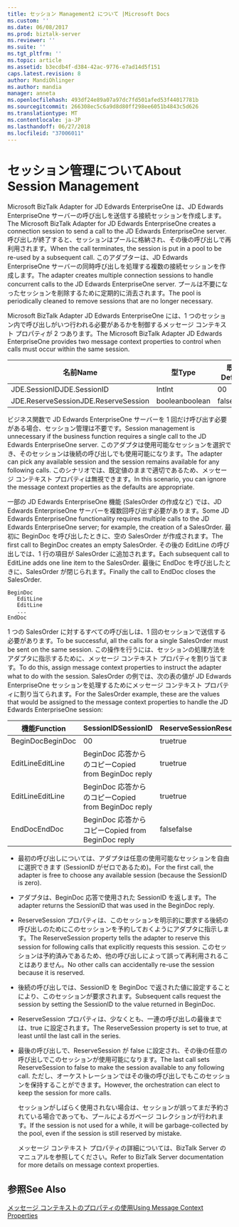 ```yaml
---
title: セッション Management2 について |Microsoft Docs
ms.custom: ''
ms.date: 06/08/2017
ms.prod: biztalk-server
ms.reviewer: ''
ms.suite: ''
ms.tgt_pltfrm: ''
ms.topic: article
ms.assetid: b3ecdb4f-d384-42ac-9776-e7ad14d5f151
caps.latest.revision: 8
author: MandiOhlinger
ms.author: mandia
manager: anneta
ms.openlocfilehash: 493df24e89a07a97dc7fd501afed53f44017781b
ms.sourcegitcommit: 266308ec5c6a9d8d80ff298ee6051b4843c5d626
ms.translationtype: MT
ms.contentlocale: ja-JP
ms.lasthandoff: 06/27/2018
ms.locfileid: "37006011"
---
```

# <a name="about-session-management"></a><span data-ttu-id="da787-102">セッション管理について</span><span class="sxs-lookup"><span data-stu-id="da787-102">About Session Management</span></span>
<span data-ttu-id="da787-103">Microsoft BizTalk Adapter for JD Edwards EnterpriseOne は、JD Edwards EnterpriseOne サーバーの呼び出しを送信する接続セッションを作成します。</span><span class="sxs-lookup"><span data-stu-id="da787-103">The Microsoft BizTalk Adapter for JD Edwards EnterpriseOne creates a connection session to send a call to the JD Edwards EnterpriseOne server.</span></span> <span data-ttu-id="da787-104">呼び出しが終了すると、セッションはプールに格納され、その後の呼び出しで再利用されます。</span><span class="sxs-lookup"><span data-stu-id="da787-104">When the call terminates, the session is put in a pool to be re-used by a subsequent call.</span></span> <span data-ttu-id="da787-105">このアダプターは、JD Edwards EnterpriseOne サーバーの同時呼び出しを処理する複数の接続セッションを作成します。</span><span class="sxs-lookup"><span data-stu-id="da787-105">The adapter creates multiple connection sessions to handle concurrent calls to the JD Edwards EnterpriseOne server.</span></span> <span data-ttu-id="da787-106">プールは不要になったセッションを削除するために定期的に消去されます。</span><span class="sxs-lookup"><span data-stu-id="da787-106">The pool is periodically cleaned to remove sessions that are no longer necessary.</span></span>  
  
 <span data-ttu-id="da787-107">Microsoft BizTalk Adapter JD Edwards EnterpriseOne には、1 つのセッション内で呼び出しがいつ行われる必要があるかを制御するメッセージ コンテキスト プロパティが 2 つあります。</span><span class="sxs-lookup"><span data-stu-id="da787-107">The Microsoft BizTalk Adapter JD Edwards EnterpriseOne provides two message context properties to control when calls must occur within the same session.</span></span>  
  
|<span data-ttu-id="da787-108">名前</span><span class="sxs-lookup"><span data-stu-id="da787-108">Name</span></span>|<span data-ttu-id="da787-109">型</span><span class="sxs-lookup"><span data-stu-id="da787-109">Type</span></span>|<span data-ttu-id="da787-110">既定</span><span class="sxs-lookup"><span data-stu-id="da787-110">Default</span></span>|  
|----------|----------|-------------|  
|<span data-ttu-id="da787-111">JDE.SessionID</span><span class="sxs-lookup"><span data-stu-id="da787-111">JDE.SessionID</span></span>|<span data-ttu-id="da787-112">Int</span><span class="sxs-lookup"><span data-stu-id="da787-112">Int</span></span>|<span data-ttu-id="da787-113">0</span><span class="sxs-lookup"><span data-stu-id="da787-113">0</span></span>|  
|<span data-ttu-id="da787-114">JDE.ReserveSession</span><span class="sxs-lookup"><span data-stu-id="da787-114">JDE.ReserveSession</span></span>|<span data-ttu-id="da787-115">boolean</span><span class="sxs-lookup"><span data-stu-id="da787-115">boolean</span></span>|<span data-ttu-id="da787-116">false</span><span class="sxs-lookup"><span data-stu-id="da787-116">false</span></span>|  
  
 <span data-ttu-id="da787-117">ビジネス関数で JD Edwards EnterpriseOne サーバーを 1 回だけ呼び出す必要がある場合、セッション管理は不要です。</span><span class="sxs-lookup"><span data-stu-id="da787-117">Session management is unnecessary if the business function requires a single call to the JD Edwards EnterpriseOne server.</span></span> <span data-ttu-id="da787-118">このアダプタは使用可能なセッションを選択でき、そのセッションは後続の呼び出しでも使用可能になります。</span><span class="sxs-lookup"><span data-stu-id="da787-118">The adapter can pick any available session and the session remains available for any following calls.</span></span> <span data-ttu-id="da787-119">このシナリオでは、既定値のままで適切であるため、メッセージ コンテキスト プロパティは無視できます。</span><span class="sxs-lookup"><span data-stu-id="da787-119">In this scenario, you can ignore the message context properties as the defaults are appropriate.</span></span>  
  
 <span data-ttu-id="da787-120">一部の JD Edwards EnterpriseOne 機能 (SalesOrder の作成など) では、JD Edwards EnterpriseOne サーバーを複数回呼び出す必要があります。</span><span class="sxs-lookup"><span data-stu-id="da787-120">Some JD Edwards EnterpriseOne functionality requires multiple calls to the JD Edwards EnterpriseOne server; for example, the creation of a SalesOrder.</span></span> <span data-ttu-id="da787-121">最初に BeginDoc を呼び出したときに、空の SalesOrder が作成されます。</span><span class="sxs-lookup"><span data-stu-id="da787-121">The first call to BeginDoc creates an empty SalesOrder.</span></span> <span data-ttu-id="da787-122">その後の EditLine の呼び出しでは、1 行の項目が SalesOrder に追加されます。</span><span class="sxs-lookup"><span data-stu-id="da787-122">Each subsequent call to EditLine adds one line item to the SalesOrder.</span></span> <span data-ttu-id="da787-123">最後に EndDoc を呼び出したときに、SalesOrder が閉じられます。</span><span class="sxs-lookup"><span data-stu-id="da787-123">Finally the call to EndDoc closes the SalesOrder.</span></span>  
  
```  
BeginDoc  
   EditLine  
   EditLine  
   ...  
EndDoc  
```  
  
 <span data-ttu-id="da787-124">1 つの SalesOrder に対するすべての呼び出しは、1 回のセッションで送信する必要があります。</span><span class="sxs-lookup"><span data-stu-id="da787-124">To be successful, all the calls for a single SalesOrder must be sent on the same session.</span></span> <span data-ttu-id="da787-125">この操作を行うには、セッションの処理方法をアダプタに指示するために、メッセージ コンテキスト プロパティを割り当てます。</span><span class="sxs-lookup"><span data-stu-id="da787-125">To do this, assign message context properties to instruct the adapter what to do with the session.</span></span> <span data-ttu-id="da787-126">SalesOrder の例では、次の表の値が JD Edwards EnterpriseOne セッションを処理するためにメッセージ コンテキスト プロパティに割り当てられます。</span><span class="sxs-lookup"><span data-stu-id="da787-126">For the SalesOrder example, these are the values that would be assigned to the message context properties to handle the JD Edwards EnterpriseOne session:</span></span>  
  
|<span data-ttu-id="da787-127">機能</span><span class="sxs-lookup"><span data-stu-id="da787-127">Function</span></span>|<span data-ttu-id="da787-128">SessionID</span><span class="sxs-lookup"><span data-stu-id="da787-128">SessionID</span></span>|<span data-ttu-id="da787-129">ReserveSession</span><span class="sxs-lookup"><span data-stu-id="da787-129">ReserveSession</span></span>|  
|--------------|---------------|--------------------|  
|<span data-ttu-id="da787-130">BeginDoc</span><span class="sxs-lookup"><span data-stu-id="da787-130">BeginDoc</span></span>|<span data-ttu-id="da787-131">0</span><span class="sxs-lookup"><span data-stu-id="da787-131">0</span></span>|<span data-ttu-id="da787-132">true</span><span class="sxs-lookup"><span data-stu-id="da787-132">true</span></span>|  
|<span data-ttu-id="da787-133">EditLine</span><span class="sxs-lookup"><span data-stu-id="da787-133">EditLine</span></span>|<span data-ttu-id="da787-134">BeginDoc 応答からのコピー</span><span class="sxs-lookup"><span data-stu-id="da787-134">Copied from BeginDoc reply</span></span>|<span data-ttu-id="da787-135">true</span><span class="sxs-lookup"><span data-stu-id="da787-135">true</span></span>|  
|<span data-ttu-id="da787-136">EditLine</span><span class="sxs-lookup"><span data-stu-id="da787-136">EditLine</span></span>|<span data-ttu-id="da787-137">BeginDoc 応答からのコピー</span><span class="sxs-lookup"><span data-stu-id="da787-137">Copied from BeginDoc reply</span></span>|<span data-ttu-id="da787-138">true</span><span class="sxs-lookup"><span data-stu-id="da787-138">true</span></span>|  
|<span data-ttu-id="da787-139">EndDoc</span><span class="sxs-lookup"><span data-stu-id="da787-139">EndDoc</span></span>|<span data-ttu-id="da787-140">BeginDoc 応答からコピー</span><span class="sxs-lookup"><span data-stu-id="da787-140">Copied from  BeginDoc reply</span></span>|<span data-ttu-id="da787-141">false</span><span class="sxs-lookup"><span data-stu-id="da787-141">false</span></span>|  
  
- <span data-ttu-id="da787-142">最初の呼び出しについては、アダプタは任意の使用可能なセッションを自由に選択できます (SessionID がゼロであるため)。</span><span class="sxs-lookup"><span data-stu-id="da787-142">For the first call, the adapter is free to choose any available session (because the SessionID is zero).</span></span>  
  
- <span data-ttu-id="da787-143">アダプタは、BeginDoc 応答で使用された SessionID を返します。</span><span class="sxs-lookup"><span data-stu-id="da787-143">The adapter returns the SessionID that was used in the BeginDoc reply.</span></span>  
  
- <span data-ttu-id="da787-144">ReserveSession プロパティは、このセッションを明示的に要求する後続の呼び出しのためにこのセッションを予約しておくようにアダプタに指示します。</span><span class="sxs-lookup"><span data-stu-id="da787-144">The ReserveSession property tells the adapter to reserve this session for following calls that explicitly requests this session.</span></span> <span data-ttu-id="da787-145">このセッションは予約済みであるため、他の呼び出しによって誤って再利用されることはありません。</span><span class="sxs-lookup"><span data-stu-id="da787-145">No other calls can accidentally re-use the session because it is reserved.</span></span>  
  
- <span data-ttu-id="da787-146">後続の呼び出しでは、SessionID を BeginDoc で返された値に設定することにより、このセッションが要求されます。</span><span class="sxs-lookup"><span data-stu-id="da787-146">Subsequent calls request the session by setting the SessionID to the value returned in BeginDoc.</span></span>  
  
- <span data-ttu-id="da787-147">ReserveSession プロパティは、少なくとも、一連の呼び出しの最後までは、true に設定されます。</span><span class="sxs-lookup"><span data-stu-id="da787-147">The ReserveSession property is set to true, at least until the last call in the series.</span></span>  
  
- <span data-ttu-id="da787-148">最後の呼び出しで、ReserveSession が false に設定され、その後の任意の呼び出しでこのセッションが使用可能になります。</span><span class="sxs-lookup"><span data-stu-id="da787-148">The last call sets ReserveSession to false to make the session available to any following call.</span></span> <span data-ttu-id="da787-149">ただし、オーケストレーションではその後の呼び出しでもこのセッションを保持することができます。</span><span class="sxs-lookup"><span data-stu-id="da787-149">However, the orchestration can elect to keep the session for more calls.</span></span>  
  
  <span data-ttu-id="da787-150">セッションがしばらく使用されない場合は、セッションが誤ってまだ予約されている場合であっても、プールによるガベージ コレクションが行われます。</span><span class="sxs-lookup"><span data-stu-id="da787-150">If the session is not used for a while, it will be garbage-collected by the pool, even if the session is still reserved by mistake.</span></span>  
  
  <span data-ttu-id="da787-151">メッセージ コンテキスト プロパティの詳細については、BizTalk Server のマニュアルを参照してください。</span><span class="sxs-lookup"><span data-stu-id="da787-151">Refer to BizTalk Server documentation for more details on message context properties.</span></span>  
  
## <a name="see-also"></a><span data-ttu-id="da787-152">参照</span><span class="sxs-lookup"><span data-stu-id="da787-152">See Also</span></span>  
 [<span data-ttu-id="da787-153">メッセージ コンテキストのプロパティの使用</span><span class="sxs-lookup"><span data-stu-id="da787-153">Using Message Context Properties</span></span>](../core/using-message-context-properties1.md)